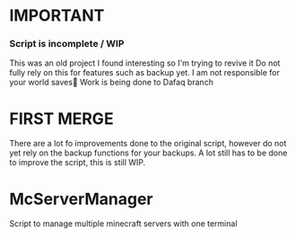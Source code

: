 # IMPORTANT
### Script is incomplete / WIP
This was an old project I found interesting so I'm trying to revive it
Do not fully rely on this for features such as backup yet.
I am not responsible for your world saves💖
Work is being done to Dafaq branch

# FIRST MERGE
There are a lot fo improvements done to the original script, however do not yet rely on the backup functions for your backups.
A lot still has to be done to improve the script, this is still WIP.

# McServerManager
Script to manage multiple minecraft servers with one terminal
